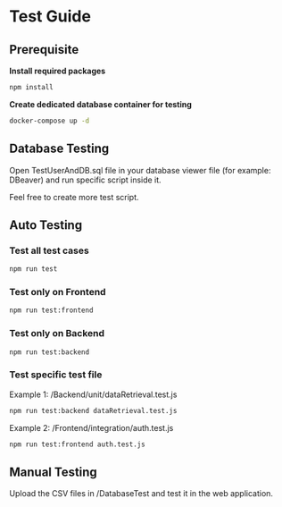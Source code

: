 # Test Guide

## Prerequisite
**Install required packages**
```bash
npm install
```
**Create dedicated database container for testing**
```bash
docker-compose up -d
```

## Database Testing
Open TestUserAndDB.sql file in your database viewer file (for example: DBeaver) and run specific script inside it.

Feel free to create more test script.

## Auto Testing

### Test all test cases
```bash
npm run test
``` 

### Test only on Frontend
```bash
npm run test:frontend
``` 

### Test only on Backend
```bash
npm run test:backend
``` 
### Test specific test file
Example 1: /Backend/unit/dataRetrieval.test.js
```bash
npm run test:backend dataRetrieval.test.js
``` 
Example 2: /Frontend/integration/auth.test.js
```bash
npm run test:frontend auth.test.js
``` 

## Manual Testing

Upload the CSV files in /DatabaseTest and test it in the web application.